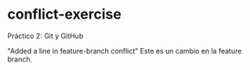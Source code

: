 # conflict-exercise
Práctico 2: Git y GitHub

"Added a line in feature-branch conflict"
Este es un cambio en la feature branch.
